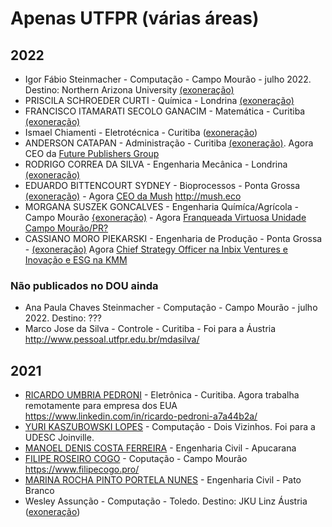 # Apenas UTFPR (várias áreas)

## 2022

- Igor Fábio Steinmacher - Computação - Campo Mourão - julho 2022. Destino: Northern Arizona University [(exoneração)](https://www.in.gov.br/web/dou/-/portaria-de-pessoal-gabir/utfpr-n-1.233-de-18-de-julho-de-2022-416982541)
- PRISCILA SCHROEDER CURTI - Química - Londrina [(exoneração)](https://www.in.gov.br/web/dou/-/portaria-de-pessoal-gabir/utfpr-n-1.186-de-12-de-julho-de-2022-415899477)
- FRANCISCO ITAMARATI SECOLO GANACIM - Matemática - Curitiba [(exoneração)](https://www.in.gov.br/web/dou/-/portaria-de-pessoal-gabir/utfpr-n-1.035-de-23-de-junho-de-2022-411438648)
- Ismael Chiamenti - Eletrotécnica - Curitiba ([exoneração](https://www.in.gov.br/web/dou/-/portaria-de-pessoal-gabir/utfpr-n-1.009-de-20-de-junho-de-2022-410075894))
- ANDERSON CATAPAN - Administração - Curitiba [(exoneração)](https://www.in.gov.br/web/dou/-/portaria-de-pessoal-gabir/utfpr-n-984-de-13-de-junho-de-2022-408467427). Agora CEO da [Future Publishers Group](https://archive.is/keULV)
- RODRIGO CORREA DA SILVA - Engenharia Mecânica - Londrina [(exoneração)](https://www.in.gov.br/web/dou/-/portaria-de-pessoal-gabir/utfpr-n-343-de-10-de-marco-de-2022-386147203)
- EDUARDO BITTENCOURT SYDNEY - Bioprocessos - Ponta Grossa [(exoneração)](https://www.in.gov.br/web/dou/-/portaria-de-pessoal-gabir/utfpr-n-271-de-4-de-marco-de-2022-385195245) - Agora [CEO da Mush](https://www.linkedin.com/in/eduardo-bittencourt-sydney-7297502b)  http://mush.eco
- MORGANA SUSZEK GONCALVES - Engenharia Químíca/Agrícola - Campo Mourão [{exoneração)](https://www.in.gov.br/web/dou/-/portaria-de-pessoal-gabir/utfpr-n-212-de-21-de-fevereiro-de-2022-382362244) - Agora [Franqueada Virtuosa Unidade Campo Mourão/PR?](https://archive.is/zQ4te)
- CASSIANO MORO PIEKARSKI - Engenharia de Produção - Ponta Grossa - [(exoneração)](https://www.in.gov.br/web/dou/-/portaria-de-pessoal-gabir/utfpr-n-155-de-4-de-fevereiro-de-2022-379492185) Agora [Chief Strategy Officer na Inbix Ventures e Inovação e ESG na KMM](https://www.linkedin.com/in/cassiano-moro-piekarski/)

### Não publicados no DOU ainda
- Ana Paula Chaves Steinmacher - Computação - Campo Mourão -  julho 2022. Destino: ???
- Marco Jose da Silva - Controle - Curitiba - Foi para a Áustria http://www.pessoal.utfpr.edu.br/mdasilva/

## 2021

- [RICARDO UMBRIA PEDRONI](https://www.in.gov.br/web/dou/-/portaria-de-pessoal-gabir/utfpr-n-1.724-de-14-de-setembro-de-2021-345498901) - Eletrônica - Curitiba. Agora trabalha remotamente para empresa dos EUA https://www.linkedin.com/in/ricardo-pedroni-a7a44b2a/
- [YURI KASZUBOWSKI LOPES](https://www.in.gov.br/web/dou/-/portaria-de-pessoal-gabir/utfpr-n-818-de-20-de-maio-de-2021-321531080) - Computação - Dois Vizinhos. Foi para a UDESC Joinville.
- [MANOEL DENIS COSTA FERREIRA](https://www.in.gov.br/web/dou/-/portaria-de-pessoal-gabir/utfpr-n-800-de-12-de-maio-de-2021-320670123) - Engenharia Civil - Apucarana 
- [FILIPE ROSEIRO COGO](https://www.in.gov.br/web/dou/-/portaria-de-pessoal-gabir/utfpr-n-529-de-30-de-marco-de-2021-311401881) - Coputação - Campo Mourão https://www.filipecogo.pro/ 
- [MARINA ROCHA PINTO PORTELA NUNES](https://www.in.gov.br/web/dou/-/portaria-de-pessoal-gabir/utfpr-n-510-de-25-de-marco-de-2021-311137785) - Engenharia Civil - Pato Branco
- Wesley Assunção - Computação - Toledo. Destino: JKU Linz Áustria ([exoneração](https://www.in.gov.br/web/dou/-/portaria-de-pessoal-gabir/utfpr-n-92-de-21-de-janeiro-de-2021-300779236))
